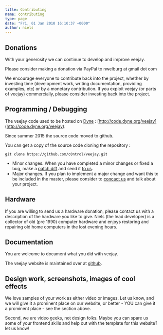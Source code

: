 ```yaml
---
title: Contributing
name: contributing
type: page
date: "Fri, 01 Jan 2010 16:10:37 +0000"
author: niels
---
```


## Donations

With your generosity we can continue to develop and improve veejay. 

Please consider making a donation via PayPal to nwelburg at gmail dot com

<script src="../paypal-button.min.js?merchant=veejayhq@gmail.com" data-button="donate" data-name="Veejay" data-amount="5.00" async></script>
<script src="../paypal-button.min.js?merchant=veejayhq@gmail.com" data-button="donate" data-name="Veejay" data-amount="10.00" async></script>
<script src="../paypal-button.min.js?merchant=veejayhq@gmail.com" data-button="donate" data-name="Veejay" data-amount="20.00" async></script>
<script src="../paypal-button.min.js?merchant=veejayhq@gmail.com" data-button="donate" data-name="Veejay" data-amount="40.00" async></script>

We encourage everyone to contribute back into the project, whether by investing time (development work, writing documentation, providing examples, etc) or by a monetary contribution.
If you exploit veejay (or parts of veejay) commercially, please consider investing back into the project.

## Programming / Debugging

The veejay code used to be hosted on [Dyne](https://www.dyne.org/) : [http://code.dyne.org/veejay](http://code.dyne.org/veejay).

Since summer 2015 the source code moved to github.

You can get a copy of the source code cloning the repository :

    git clone https://github.com/c0ntrol/veejay.git

* Minor changes. When you have completed a minor changes or fixed a bug, make a [patch diff](http://www.git-scm.com/docs/git-diff) and send it [to us](/contact/).
* Major changes. If you plan to implement a major change and want this to be included in the master, please consider to [concact us](/contact/) and talk about your project.

## Hardware 

If you are willing to send us a hardware donation, please contact us with a description of the hardware you like to give. 
Niels (the lead developer) is a collector of old (pre 1990) computer hardware and enjoys restoring and repairing old home computers in the lost evening hours.


## Documentation

You are welcome to document what you did with veejay.

The veejay website is maintained over at [github](https://github.com/veejayhq/veejayhq).

## Design work, screenshots, images of cool effects

We love samples of your work as either video or images. Let us know, and we will give it a prominent
place on our website, or better - YOU can give it a prominent place - see the section above.

Second, we are video geeks, not design folks. Maybe you can spare us some of your frontend skills
and help out with the template for this website? let us know!



